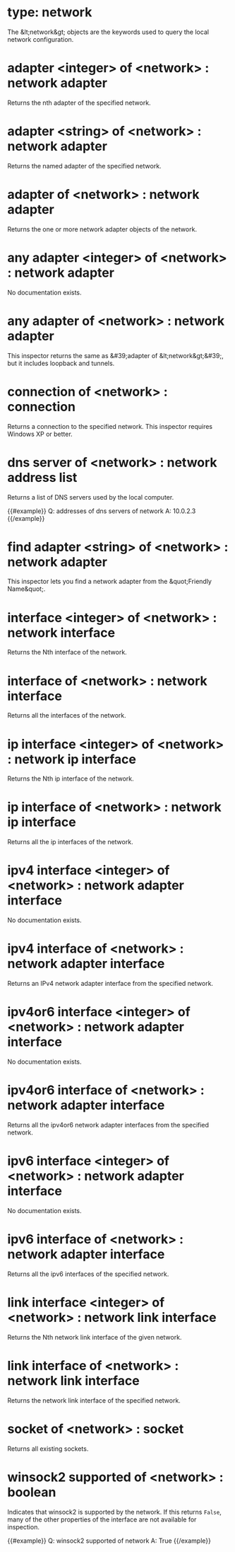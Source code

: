 # type: network

The &amp;lt;network&amp;gt; objects are the keywords used to query the local network configuration.

# adapter &lt;integer&gt; of &lt;network&gt; : network adapter

Returns the nth adapter of the specified network.

# adapter &lt;string&gt; of &lt;network&gt; : network adapter

Returns the named adapter of the specified network.

# adapter of &lt;network&gt; : network adapter

Returns the one or more network adapter objects of the network.

# any adapter &lt;integer&gt; of &lt;network&gt; : network adapter

No documentation exists.

# any adapter of &lt;network&gt; : network adapter

This inspector returns the same as &amp;#39;adapter of &amp;lt;network&amp;gt;&amp;#39;, but it includes loopback and tunnels.

# connection of &lt;network&gt; : connection

Returns a connection to the specified network. This inspector requires Windows XP or better.

# dns server of &lt;network&gt; : network address list

Returns a list of DNS servers used by the local computer.

{{#example}}
Q: addresses of dns servers of network
A: 10.0.2.3
{{/example}}

# find adapter &lt;string&gt; of &lt;network&gt; : network adapter

This inspector lets you find a network adapter from the &amp;quot;Friendly Name&amp;quot;.

# interface &lt;integer&gt; of &lt;network&gt; : network interface

Returns the Nth interface of the network.

# interface of &lt;network&gt; : network interface

Returns all the interfaces of the network.

# ip interface &lt;integer&gt; of &lt;network&gt; : network ip interface

Returns the Nth ip interface of the network.

# ip interface of &lt;network&gt; : network ip interface

Returns all the ip interfaces of the network.

# ipv4 interface &lt;integer&gt; of &lt;network&gt; : network adapter interface

No documentation exists.

# ipv4 interface of &lt;network&gt; : network adapter interface

Returns an IPv4 network adapter interface from the specified network.

# ipv4or6 interface &lt;integer&gt; of &lt;network&gt; : network adapter interface

No documentation exists.

# ipv4or6 interface of &lt;network&gt; : network adapter interface

Returns all the ipv4or6 network adapter interfaces from the specified network.

# ipv6 interface &lt;integer&gt; of &lt;network&gt; : network adapter interface

No documentation exists.

# ipv6 interface of &lt;network&gt; : network adapter interface

Returns all the ipv6 interfaces of the specified network.

# link interface &lt;integer&gt; of &lt;network&gt; : network link interface

Returns the Nth network link interface of the given network.

# link interface of &lt;network&gt; : network link interface

Returns the network link interface of the specified network.

# socket of &lt;network&gt; : socket

Returns all existing sockets.

# winsock2 supported of &lt;network&gt; : boolean

Indicates that winsock2 is supported by the network. If this returns `False`, many of the other properties of the interface are not available for inspection.

{{#example}}
Q: winsock2 supported of network
A: True
{{/example}}
